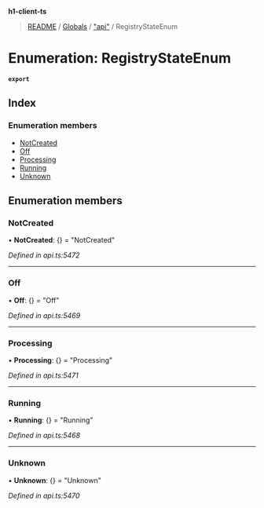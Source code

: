 **h1-client-ts**

> [README](../README.md) / [Globals](../globals.md) / ["api"](../modules/_api_.md) / RegistryStateEnum

# Enumeration: RegistryStateEnum

**`export`** 

## Index

### Enumeration members

* [NotCreated](_api_.registrystateenum.md#notcreated)
* [Off](_api_.registrystateenum.md#off)
* [Processing](_api_.registrystateenum.md#processing)
* [Running](_api_.registrystateenum.md#running)
* [Unknown](_api_.registrystateenum.md#unknown)

## Enumeration members

### NotCreated

•  **NotCreated**: {} = "NotCreated"

*Defined in api.ts:5472*

___

### Off

•  **Off**: {} = "Off"

*Defined in api.ts:5469*

___

### Processing

•  **Processing**: {} = "Processing"

*Defined in api.ts:5471*

___

### Running

•  **Running**: {} = "Running"

*Defined in api.ts:5468*

___

### Unknown

•  **Unknown**: {} = "Unknown"

*Defined in api.ts:5470*
